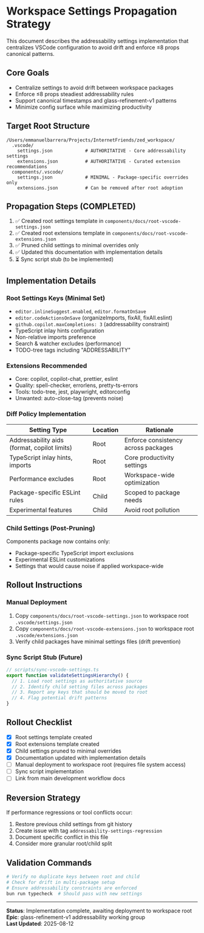 # Workspace Settings Propagation Strategy

This document describes the addressability settings implementation that centralizes VSCode configuration to avoid drift and enforce ≤8 props canonical patterns.

## Core Goals
- Centralize settings to avoid drift between workspace packages
- Enforce ≤8 props steadiest addressability rules
- Support canonical timestamps and glass-refinement-v1 patterns
- Minimize config surface while maximizing productivity

## Target Root Structure
```
/Users/emmanuelbarrera/Projects/InternetFriends/zed_workspace/
  .vscode/
    settings.json            # AUTHORITATIVE - Core addressability settings
    extensions.json          # AUTHORITATIVE - Curated extension recommendations
  components/.vscode/
    settings.json            # MINIMAL - Package-specific overrides only
    extensions.json          # Can be removed after root adoption
```

## Propagation Steps (COMPLETED)
1. ✅ Created root settings template in `components/docs/root-vscode-settings.json`
2. ✅ Created root extensions template in `components/docs/root-vscode-extensions.json`
3. ✅ Pruned child settings to minimal overrides only
4. ✅ Updated this documentation with implementation details
5. ⏳ Sync script stub (to be implemented)

## Implementation Details

### Root Settings Keys (Minimal Set)
- `editor.inlineSuggest.enabled`, `editor.formatOnSave`
- `editor.codeActionsOnSave` (organizeImports, fixAll, fixAll.eslint)
- `github.copilot.maxCompletions: 3` (addressability constraint)
- TypeScript inlay hints configuration
- Non-relative imports preference
- Search & watcher excludes (performance)
- TODO-tree tags including "ADDRESSABILITY"

### Extensions Recommended
- Core: copilot, copilot-chat, prettier, eslint
- Quality: spell-checker, errorlens, pretty-ts-errors
- Tools: todo-tree, jest, playwright, editorconfig
- Unwanted: auto-close-tag (prevents noise)

### Diff Policy Implementation
| Setting Type | Location | Rationale |
|-------------|----------|-----------|
| Addressability aids (format, copilot limits) | Root | Enforce consistency across packages |
| TypeScript inlay hints, imports | Root | Core productivity settings |
| Performance excludes | Root | Workspace-wide optimization |
| Package-specific ESLint rules | Child | Scoped to package needs |
| Experimental features | Child | Avoid root pollution |

### Child Settings (Post-Pruning)
Components package now contains only:
- Package-specific TypeScript import exclusions
- Experimental ESLint customizations
- Settings that would cause noise if applied workspace-wide

## Rollout Instructions

### Manual Deployment
1. Copy `components/docs/root-vscode-settings.json` to workspace root `.vscode/settings.json`
2. Copy `components/docs/root-vscode-extensions.json` to workspace root `.vscode/extensions.json`
3. Verify child packages have minimal settings files (drift prevention)

### Sync Script Stub (Future)
```typescript
// scripts/sync-vscode-settings.ts
export function validateSettingsHierarchy() {
  // 1. Load root settings as authoritative source
  // 2. Identify child setting files across packages
  // 3. Report any keys that should be moved to root
  // 4. Flag potential drift patterns
}
```

## Rollout Checklist
- [x] Root settings template created
- [x] Root extensions template created  
- [x] Child settings pruned to minimal overrides
- [x] Documentation updated with implementation details
- [ ] Manual deployment to workspace root (requires file system access)
- [ ] Sync script implementation
- [ ] Link from main development workflow docs

## Reversion Strategy
If performance regressions or tool conflicts occur:
1. Restore previous child settings from git history
2. Create issue with tag `addressability-settings-regression`
3. Document specific conflict in this file
4. Consider more granular root/child split

## Validation Commands
```bash
# Verify no duplicate keys between root and child
# Check for drift in multi-package setup  
# Ensure addressability constraints are enforced
bun run typecheck  # Should pass with new settings
```

---
**Status**: Implementation complete, awaiting deployment to workspace root  
**Epic**: glass-refinement-v1 addressability working group  
**Last Updated**: 2025-08-12
